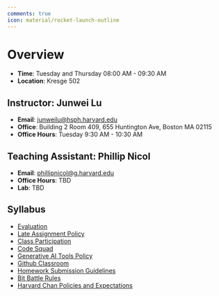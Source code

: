 ```yaml
---
comments: true
icon: material/rocket-launch-outline
---
```


# Overview

- **Time**: Tuesday and Thursday 08:00 AM - 09:30 AM
- **Location**: Kresge 502

## Instructor: Junwei Lu
- **Email**: junweilu@hsph.harvard.edu
- **Office**: Building 2 Room 409, 655 Huntington Ave, Boston MA 02115
- **Office Hours**: Tuesday 9:30 AM - 10:30 AM

## Teaching Assistant: Phillip Nicol
- **Email**: phillipnicol@g.harvard.edu 
- **Office Hours**: TBD
- **Lab**: TBD

## Syllabus

- [Evaluation](syllabus.md#evaluation)
- [Late Assignment Policy](syllabus.md#late-assignment-policy)
- [Class Participation](syllabus.md#class-participation)
- [Code Squad](syllabus.md#code-squad)
- [Generative AI Tools Policy](syllabus.md#generative-ai-tools-policy)
- [Github Classroom](syllabus.md#github-classroom)
- [Homework Submission Guidelines](syllabus.md#homework-submission-guidelines)
- [Bit Battle Rules](bit_battle.md)
- [Harvard Chan Policies and Expectations](syllabus.md#harvard-chan-policies-and-expectations)




